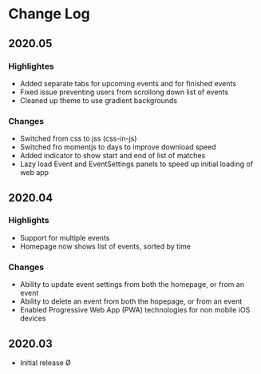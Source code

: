 # Change Log

## 2020.05

### Highlightes

* Added separate tabs for upcoming events and for finished events
* Fixed issue preventing users from scrollong down list of events
* Cleaned up theme to use gradient backgrounds

### Changes

* Switched from css to jss (css-in-js)
* Switched fro momentjs to days to improve download speed
* Added indicator to show start and end of list of matches
* Lazy load Event and EventSettings panels to speed up initial loading of web app

## 2020.04

### Highlights

* Support for multiple events
* Homepage now shows list of events, sorted by time

### Changes

* Ability to update event settings from both the homepage, or from an event
* Ability to delete an event from both the hopepage, or from an event
* Enabled Progressive Web App (PWA) technologies for non mobile iOS devices

## 2020.03

* Initial release
Ø